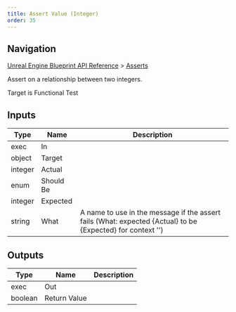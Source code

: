 ```yaml
---
title: Assert Value (Integer)
order: 35
---
```

## Navigation

[Unreal Engine Blueprint API Reference](https://dev.epicgames.com/documentation/en-us/unreal-engine/BlueprintAPI) > [Asserts](https://dev.epicgames.com/documentation/en-us/unreal-engine/BlueprintAPI/Asserts)

Assert on a relationship between two integers.

Target is Functional Test

## Inputs

| Type | Name | Description |
| --- | --- | --- |
| exec | In |  |
| object | Target |  |
| integer | Actual |  |
| enum | Should Be |  |
| integer | Expected |  |
| string | What | A name to use in the message if the assert fails (What: expected {Actual} to be  {Expected} for context '') |

## Outputs

| Type | Name | Description |
| --- | --- | --- |
| exec | Out |  |
| boolean | Return Value |  |
